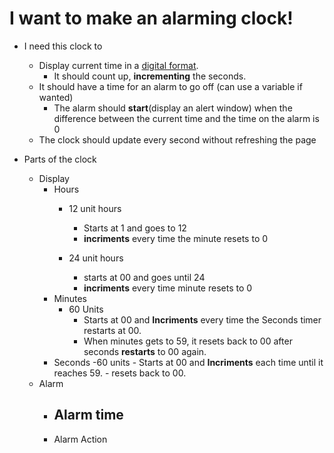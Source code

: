 # I want to make an alarming clock!

- I need this clock to
    - Display current time in a [digital format](https://raw.githubusercontent.com/bootcamp-students/Resources/master/images/wireframes/digital-clock.png).
        - It should count up, **incrementing** the seconds.
    - It should have a time for an alarm to go off (can use a variable if wanted)
        - The alarm should **start**(display an alert window) when the difference between the current time and the time on the alarm is 0
    - The clock should update every second without refreshing the page

- Parts of the clock
    - Display
        - Hours
            - 12 unit hours
                - Starts at 1 and goes to 12
                - **incriments** every time the minute resets to 0

            - 24 unit hours
                - starts at 00 and goes until 24
                - **incriments** every time minute resets to 0
        - Minutes
            - 60 Units
                - Starts at 00 and **Incriments** every time the Seconds timer restarts at 00.
                - When minutes gets to 59, it resets back to 00 after seconds **restarts** to 00 again.
        - Seconds
            -60 units
                - Starts at 00 and **Incriments** each time until it reaches 59.
                - resets back to 00.
    - Alarm
        - Alarm time
            - 
        - Alarm Action

